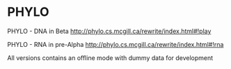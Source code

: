 PHYLO
=====

PHYLO - DNA in Beta
http://phylo.cs.mcgill.ca/rewrite/index.html#!play

PHYLO - RNA in pre-Alpha
http://phylo.cs.mcgill.ca/rewrite/index.html#!rna

All versions contains an offline mode with dummy data for development 
